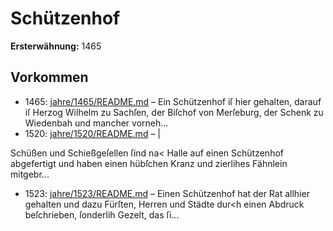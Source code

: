 # Schützenhof

**Ersterwähnung:** 1465

## Vorkommen
- 1465: [jahre/1465/README.md](../jahre/1465/README.md) – Ein Schützenhof iſ hier gehalten, darauf iſ Herzog
Wilhelm zu Sachſen, der Biſchof von Merſeburg, der
Schenk zu Wiedenbah und mancher vorneh...
- 1520: [jahre/1520/README.md](../jahre/1520/README.md) – |

Schüßen und Schießgeſellen ſind na< Halle auf einen
Schützenhof abgefertigt und haben einen hübſchen Kranz
und zierlihes Fähnlein mitgebr...
- 1523: [jahre/1523/README.md](../jahre/1523/README.md) – Einen Schützenhof hat der Rat allhier gehalten und
dazu Fürſten, Herren und Städte dur<h einen Abdruck
beſchrieben, ſonderlih Gezelt, das ſi...
